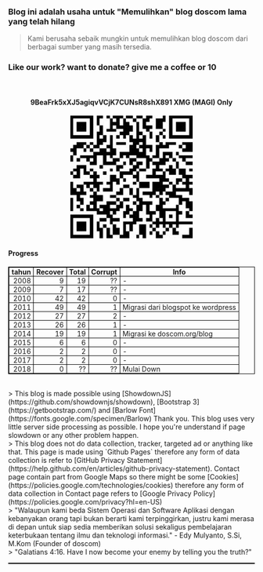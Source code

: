 ### **Blog ini adalah usaha untuk "Memulihkan" blog doscom lama yang telah hilang** 
> Kami berusaha sebaik mungkin untuk memulihkan blog doscom dari berbagai sumber yang masih tersedia.

### Like our work? want to donate? give me a coffee or 10

<br>
<h4 align="center">9BeaFrk5xXJ5agiqvVCjK7CUNsR8shX891 <strong>XMG (MAGI) Only</strong></h4>
<div align="center">
	<img src="./posts/about/xmg.jpg" height="250px" alt="MXMG address">
</div> 

#### Progress
<style>
table, th, td {
  border: 1px solid black;
  border-collapse: collapse;
}
th, td {
  padding: 0px 5px;
}
.left {
  text-align: left;
}
.right {
  text-align: right;
}
</style>
<table style="width:100%" cellspacing="10">
	<tr>
		<th>
			tahun
		</th>
		<th>
			Recover
		</th>
		<th>
			Total
		</th>
		<th>
			Corrupt
		</th>
		<th>
			Info
		</th>
	</tr>
	<tr>
		<td class="right">
			2008
		</td>
		<td class="right">
			9
		</td>
		<td class="right">
			19
		</td>
		<td class="right">
			??
		</td>
		<td class="left">
			-
		</td>
	</tr>
	<tr>
		<td class="right">
			2009
		</td>
		<td class="right">
			7
		</td>
		<td class="right">
			17
		</td>
		<td class="right">
			??
		</td>
		<td class="left">
			-
		</td>
	</tr>
	<tr>
		<td class="right">
			2010
		</td>
		<td class="right">
			42
		</td>
		<td class="right">
			42
		</td>
		<td class="right">
			0
		</td>
		<td class="left">
			-
		</td>
	</tr>
	<tr>
		<td class="right">
			2011 
		</td>
		<td class="right">
			49
		</td>
		<td class="right">
			49
		</td>
		<td class="right">
			1
		</td>
		<td class="left">
			Migrasi dari blogspot ke wordpress
		</td>
	</tr>
	<tr>
		<td class="right">
			2012
		</td>
		<td class="right">
			27
		</td>
		<td class="right">
			27
		</td>
		<td class="right">
			2
		</td>
		<td class="left">
			-
		</td>
	</tr>
	<tr>
		<td class="right">
			2013
		</td>
		<td class="right">
			26
		</td>
		<td class="right">
			26
		</td>
		<td class="right">
			1
		</td>
		<td class="left">
			-
		</td>
	</tr>
	<tr>
		<td class="right">
			2014 
		</td>
		<td class="right">
			19
		</td>
		<td class="right">
			19
		</td>
		<td class="right">
			1
		</td>
		<td class="left">
			Migrasi ke doscom.org/blog
		</td>
	</tr>
	<tr>
		<td class="right">
			2015
		</td>
		<td class="right">
			6
		</td>
		<td class="right">
			6
		</td>
		<td class="right">
			0
		</td>
		<td class="left">
			-
		</td>
	</tr>
	<tr>
		<td class="right">
			2016
		</td>
		<td class="right">
			2
		</td>
		<td class="right">
			2
		</td>
		<td class="right">
			0
		</td>
		<td class="left">
			-
		</td>
	</tr>
	<tr>
		<td class="right">
			2017
		</td>
		<td class="right">
			2
		</td>
		<td class="right">
			2
		</td>
		<td class="right">
			0
		</td>
		<td class="left">
			-
		</td>
	</tr>
	<tr>
		<td class="right">
			2018 
		</td>
		<td class="right">
			0
		</td>
		<td class="right">
			??
		</td>
		<td class="right">
			??
		</td>
		<td class="left">
			Mulai Down
		</td>
	</tr>
<table>

<br>
> This blog is made possible using [ShowdownJS](https://github.com/showdownjs/showdown), 
[Bootstrap 3](https://getbootstrap.com/) and [Barlow Font](https://fonts.google.com/specimen/Barlow) Thank you. 
This blog uses very little server side processing as possible. I hope you're understand if page slowdown or any other problem happen.

<br>
> This blog does not do data collection, tracker, targeted ad or anything like that. This page is made using `Github Pages` therefore any form of data collection is refer to [GitHub Privacy Statement](https://help.github.com/en/articles/github-privacy-statement). Contact page contain part from Google Maps so there might be some [Cookies](https://policies.google.com/technologies/cookies) therefore any form of data collection in Contact page refers to [Google Privacy Policy](https://policies.google.com/privacy?hl=en-US)

<br>
> "Walaupun kami beda Sistem Operasi dan Software Aplikasi dengan kebanyakan orang tapi bukan berarti kami terpinggirkan, justru kami merasa di depan untuk siap sedia memberikan solusi sekaligus pembelajaran keterbukaan tentang ilmu dan teknologi informasi." - Edy Mulyanto, S.Si, M.Kom (Founder of doscom)

<br>
> "Galatians 4:16. Have I now become your enemy by telling you the truth?"
